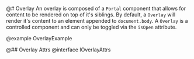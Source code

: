 @# Overlay
An overlay is composed of a `Portal` component that allows for content to be rendered on top of it's siblings. By default, a `Overlay` will render it's content to an element appended to `document.body`. A `Overlay` is a controlled component and can only be toggled via the `isOpen` attribute.

@example OverlayExample

@## Overlay Attrs
@interface IOverlayAttrs
